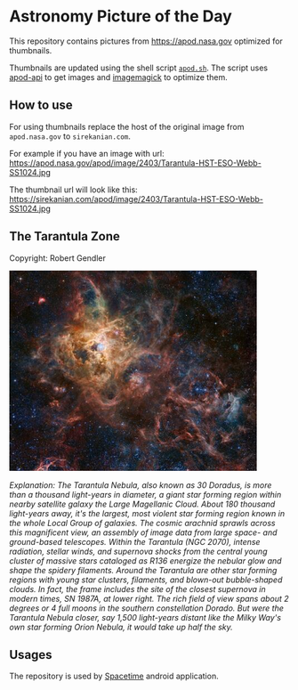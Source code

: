 # Astronomy Picture of the Day

This repository contains pictures from https://apod.nasa.gov optimized for thumbnails.

Thumbnails are updated using the shell script [`apod.sh`](apod.sh). The script
uses [apod-api](https://github.com/nasa/apod-api) to get images and [imagemagick](https://imagemagick.org) to
optimize them.

## How to use

For using thumbnails replace the host of the original image from `apod.nasa.gov` to `sirekanian.com`.

For example if you have an image with url:<br>
https://apod.nasa.gov/apod/image/2403/Tarantula-HST-ESO-Webb-SS1024.jpg

The thumbnail url will look like this:<br>
https://sirekanian.com/apod/image/2403/Tarantula-HST-ESO-Webb-SS1024.jpg

## The Tarantula Zone

Copyright: Robert Gendler

[![the picture of the day][1]][2]

_Explanation: The Tarantula Nebula, also known as 30 Doradus, is more than a thousand light-years in diameter, a giant star forming region within nearby satellite galaxy the Large Magellanic Cloud. About 180 thousand light-years away, it's the largest, most violent star forming region known in the whole Local Group of galaxies. The cosmic arachnid sprawls across this magnificent view, an assembly of image data from large space- and ground-based telescopes. Within the Tarantula (NGC 2070), intense radiation, stellar winds, and supernova shocks from the central young cluster of massive stars cataloged as R136 energize the nebular glow and shape the spidery filaments. Around the Tarantula are other star forming regions with young star clusters, filaments, and blown-out bubble-shaped clouds. In fact, the frame includes the site of the closest supernova in modern times, SN 1987A, at lower right. The rich field of view spans about 2 degrees or 4 full moons in the southern constellation Dorado. But were the Tarantula Nebula closer, say 1,500 light-years distant like the Milky Way's own star forming Orion Nebula, it would take up half the sky._

## Usages

The repository is used by [Spacetime][3] android application.

[1]: image/2403/Tarantula-HST-ESO-Webb-SS1024.jpg

[2]: https://apod.nasa.gov/apod/image/2403/Tarantula-HST-ESO-Webb-SS1024.jpg

[3]: https://github.com/sirekanian/spacetime
